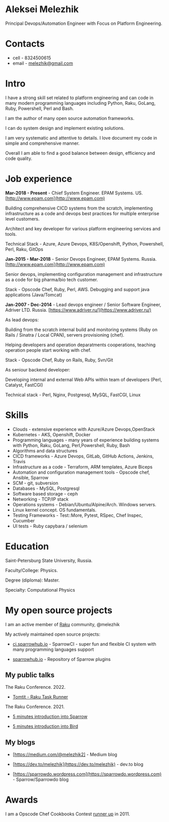 # Aleksei Melezhik 

Principal Devops/Automation Engineer with Focus on Platform Engineering.

# Contacts

* cell - 8324500615
* email - melezhik@gmail.com

# Intro

I have a strong skill set related to platform engineering and can code in many modern 
programming languages including Python, Raku, GoLang, Ruby, Powershell, Perl and Bash. 

I am the author of many open source automation frameworks. 

I can do system design and implement existing solutions.

I am very systematic and attentive to details. I love document my code in simple and
comprehensive manner.

Overall I am able to find a good balance between design, efficiency and code quality.

# Job experience

**Mar-2018 - Present** - Chief System Engineer. EPAM Systems. US. [http://www.epam.com](http://www.epam.com)

Building comprehensive CICD systems from the scratch, implementing infrastructure as a code and devops best practices 
for multiple enterprise level customers.

Architect and key developer for various platform engineering services and tools. 

Technical Stack - Azure, Azure Devops, K8S/Openshift, Python, Powershell, Perl, Raku, GitOps

**Jan-2015 - Mar-2018** - Senior Devops Engineer, EPAM Systems. Russia. [http://www.epam.com](http://www.epam.com)

Senior devops, implementing configuration management and infrastructure as a code for big pharma/bio tech customer.

Stack - Opscode Chef, Ruby, Perl, AWS. Debugging and support java applications (Java/Tomcat)

**Jan-2007 - Dec-2014** - Lead devops engineer / Senior Software Engineer, Adriver LTD. Russia. [https://www.adriver.ru/](https://www.adriver.ru/)

As lead devops:

Building from the scratch internal build and monitoring systems (Ruby on Rails / Sinatra / Local CPAN), servers provisioning (chef).

Helping developers and operation deparatments cooperations, teaching operation people start working with chef. 

Stack -  Opscode Chef, Ruby on Rails, Ruby, Svn/Git

As seniour backend developer:

Developing internal and external Web APIs within team of developers (Perl, Catalyst, FastCGI)

Technical stack - Perl, Nginx, Postgresql, MySQL, FastCGI, Linux

# Skills

* Clouds - extensive experience with Azure/Azure Devops,OpenStack
* Kubernetes - AKS, Openshift, Docker
* Programming languages - many years of experience building 
systems with Python, Raku, GoLang, Perl,Powershell, Ruby, Bash
* Algorithms and data structures
* CICD frameworks - Azure Devops, GitLab, GitHub Actions, Jenkins, Travis
* Infrastructure as a code - Terraform, ARM templates, Azure Biceps
* Automation and configuration management tools - Opscode chef, Ansible, Sparrow
* SCM - git, subversion
* Databases - MySQL, Postgresql
* Software based storage - ceph
* Networking - TCP/IP stack
* Operations systems - Debian/Ubuntu/Alpine/Arch. Windows servers.
* Linux kernel concept. OS fundamentals. 
* Testing Frameworks - Test::More, Pytest, RSpec, Chef Inspec, Cucumber
* UI tests - Ruby capybara / selenium 

# Education

Saint-Petersburg State University, Russia. 

Faculty/College: Physics. 

Degree (diploma): Master. 

Specialty: Computational Physics

# My open source projects

I am an active member of [Raku](https://raku.org) community, @melezhik

My actively maintained open source projects:

* [ci.sparrowhub.io](https://ci.sparrowhub.io) - SparrowCI - super fun and flexible CI system with many programming languages support

* [sparrowhub.io](https://sparrowhub.io) - Repository of Sparrow plugins

## My public talks

The Raku Conference. 2022.

* [Tomtit - Raku Task Runner](https://twitter.com/melezhik2/status/1558570476812787713)

The Raku Conference. 2021.

* [5 minutes introduction into Sparrow](https://conf.raku.org/talk/164)

* [5 minutes introduction into Bird](https://conf.raku.org/talk/165)

## My blogs

* [https://medium.com/@melezhik2] - Medium blog

* [https://dev.to/melezhik](https://dev.to/melezhik) - dev.to blog

* [https://sparrowdo.wordpress.com](https://sparrowdo.wordpress.com) - Sparrow/Sparrowdo blog


# Awards

I am a Opscode Chef Cookbooks Contest [runner up](https://blog.chef.io/the-cookbook-contest-is-over-and-the-winners-are/) in 2011.
